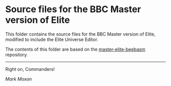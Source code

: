 # Source files for the BBC Master version of Elite

This folder contains the source files for the BBC Master version of Elite, modified to include the Elite Universe Editor.

The contents of this folder are based on the [master-elite-beebasm](https://github.com/markmoxon/master-elite-beebasm) repository.

---

Right on, Commanders!

_Mark Moxon_